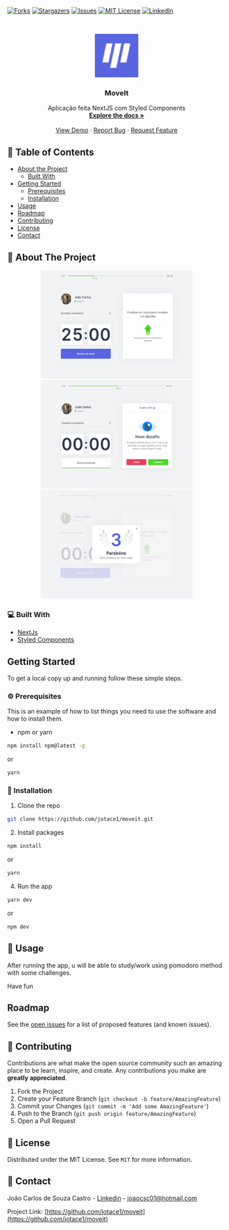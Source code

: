 [![Forks][forks-shield]][forks-url]
[![Stargazers][stars-shield]][stars-url]
[![Issues][issues-shield]][issues-url]
[![MIT License][license-shield]][license-url]
[![LinkedIn][linkedin-shield]][linkedin-url]

<!-- PROJECT LOGO -->
<br />
<p align="center">
  <a href="https://github.com/jotace1/moveit">
    <img src="public/favicon.png" alt="Logo"  height="100">
  </a>

  <h3 align="center">MoveIt</h3>

  <p align="center">
    Aplicação feita NextJS com Styled Components
    <br />
    <a href="https://github.com/jotace1/moveit"><strong>Explore the docs »</strong></a>
    <br />
    <br />
    <a href="https://moveit2.netlify.app/">View Demo</a>
    ·
    <a href="https://github.com/jotace1/moveit/issues">Report Bug</a>
    ·
    <a href="https://github.com/jotace1/moveit/issues">Request Feature</a>
  </p>
</p>

<!-- TABLE OF CONTENTS -->

## 📎 Table of Contents

- [About the Project](#about-the-project)
  - [Built With](#built-with)
- [Getting Started](#getting-started)
  - [Prerequisites](#prerequisites)
  - [Installation](#installation)
- [Usage](#usage)
- [Roadmap](#roadmap)
- [Contributing](#contributing)
- [License](#license)
- [Contact](#contact)

<!-- ABOUT THE PROJECT -->

## :mag_right: About The Project

<p align="center">
<img src="public\print3.PNG" alt="print3" width="350" height="250">
<img src="public\print1.PNG" alt="print1" width="350" height="250">
<img src="public\print2.PNG" alt="print2" width="350" height="250">
</p>

### 💻 Built With

- [NextJs](https://nextjs.org/)
- [Styled Components](https://styled-components.com/)

<!-- GETTING STARTED -->

## Getting Started

To get a local copy up and running follow these simple steps.

### ⚙ Prerequisites

This is an example of how to list things you need to use the software and how to install them.

- npm or yarn

```sh
npm install npm@latest -g
```

or

```sh
yarn
```

### 📙 Installation

1. Clone the repo

```sh
git clone https://github.com/jotace1/moveit.git
```

2. Install packages

```sh
npm install
```

or

```sh
yarn
```

4. Run the app

```sh
yarn dev
```

or

```sh
npm dev
```

<!-- USAGE EXAMPLES -->

## 🚀 Usage

After running the app, u will be able to study/work using pomodoro method with some challenges.

Have fun

## Roadmap

See the [open issues](https://github.com/jotace1/moveit/issues) for a list of proposed features (and known issues).

<!-- CONTRIBUTING -->

## 📙 Contributing

Contributions are what make the open source community such an amazing place to be learn, inspire, and create. Any contributions you make are **greatly appreciated**.

1. Fork the Project
2. Create your Feature Branch (`git checkout -b feature/AmazingFeature`)
3. Commit your Changes (`git commit -m 'Add some AmazingFeature'`)
4. Push to the Branch (`git push origin feature/AmazingFeature`)
5. Open a Pull Request

<!-- LICENSE -->

## 📝 License

Distributed under the MIT License. See `MIT` for more information.

<!-- CONTACT -->

## :calling: Contact

João Carlos de Souza Castro - [Linkedin](https://www.linkedin.com/in/joaocsc/) - joaocsc01@hotmail.com

Project Link: [https://github.com/jotace1/moveit](https://github.com/jotace1/moveit)

<!-- MARKDOWN LINKS & IMAGES -->
<!-- https://www.markdownguide.org/basic-syntax/#reference-style-links -->

[contributors-shield]: https://img.shields.io/github/contributors/jotace1/moveit.svg?style=flat-square
[contributors-url]: https://github.com/jotace1/moveit/graphs/contributors
[forks-shield]: https://img.shields.io/github/forks/jotace1/moveit.svg?style=flat-square
[forks-url]: https://github.com/jotace1/moveit/network/members
[stars-shield]: https://img.shields.io/github/stars/jotace1/moveit.svg?style=flat-square
[stars-url]: https://github.com/jotace1/moveit/stargazers
[issues-shield]: https://img.shields.io/github/issues/jotace1/moveit.svg?style=flat-square
[issues-url]: https://github.com/jotace1/moveit/issues
[license-shield]: https://img.shields.io/github/license/jotace1/moveit.svg?style=flat-square
[license-url]: https://github.com/jotace1/moveit/blob/master/LICENSE
[linkedin-shield]: https://img.shields.io/badge/-LinkedIn-black.svg?style=flat-square&logo=linkedin&colorB=555
[linkedin-url]: https://www.linkedin.com/in/joaocsc/
